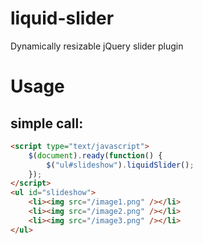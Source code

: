 liquid-slider
=============

Dynamically resizable jQuery slider plugin

Usage
=====

simple call:
------------
```html
<script type="text/javascript">
    $(document).ready(function() {
        $("ul#slideshow").liquidSlider();
    });
</script>
<ul id="slideshow">
    <li><img src="/image1.png" /></li>
    <li><img src="/image2.png" /></li>
    <li><img src="/image3.png" /></li>
</ul>
```
